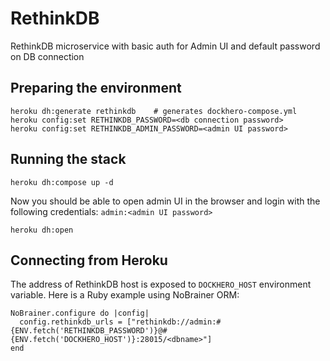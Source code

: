 RethinkDB
==========

RethinkDB microservice with basic auth for Admin UI and default password on DB connection

Preparing the environment
-------------------------

```
heroku dh:generate rethinkdb    # generates dockhero-compose.yml
heroku config:set RETHINKDB_PASSWORD=<db connection password>
heroku config:set RETHINKDB_ADMIN_PASSWORD=<admin UI password>
```


Running the stack
-----------------

```
heroku dh:compose up -d
```

Now you should be able to open admin UI in the browser and login with
the following credentials: `admin:<admin UI password>`

```
heroku dh:open    
```


Connecting from Heroku
----------------------

The address of RethinkDB host is exposed to `DOCKHERO_HOST` environment variable.
Here is a Ruby example using NoBrainer ORM:

```
NoBrainer.configure do |config|
  config.rethinkdb_urls = ["rethinkdb://admin:#{ENV.fetch('RETHINKDB_PASSWORD')}@#{ENV.fetch('DOCKHERO_HOST')}:28015/<dbname>"]
end
```
